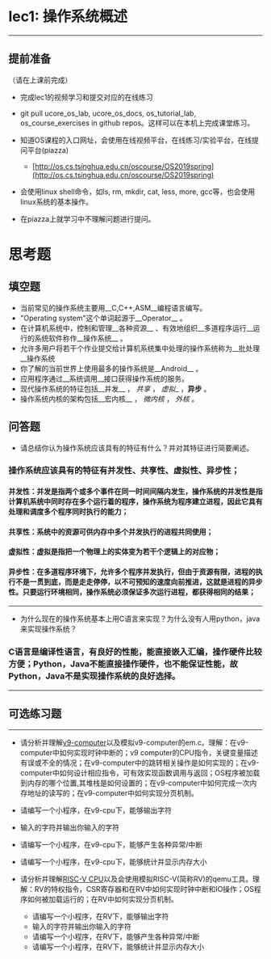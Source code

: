 # lec1: 操作系统概述

---

## **提前准备**

（请在上课前完成）

* 完成lec1的视频学习和提交对应的在线练习
* git pull ucore\_os\_lab, ucore\_os\_docs, os\_tutorial\_lab, os\_course\_exercises in github repos。这样可以在本机上完成课堂练习。
* 知道OS课程的入口网址，会使用在线视频平台，在线练习/实验平台，在线提问平台\(piazza\)
  * [http://os.cs.tsinghua.edu.cn/oscourse/OS2019spring](http://os.cs.tsinghua.edu.cn/oscourse/OS2019spring)


* 会使用linux shell命令，如ls, rm, mkdir, cat, less, more, gcc等，也会使用linux系统的基本操作。
* 在piazza上就学习中不理解问题进行提问。



# 思考题

## 填空题

* 当前常见的操作系统主要用__C,C++,ASM__编程语言编写。
* "Operating system"这个单词起源于__Operator__ 。
* 在计算机系统中，控制和管理__各种资源__ 、有效地组织__多道程序运行__运行的系统软件称作__操作系统__ 。
* 允许多用户将若干个作业提交给计算机系统集中处理的操作系统称为__批处理__操作系统
* 你了解的当前世界上使用最多的操作系统是__Android__ 。
* 应用程序通过__系统调用__接口获得操作系统的服务。
* 现代操作系统的特征包括__并发__ ， _共享_ ， _虚拟__ ，__异步__ 。
* 操作系统内核的架构包括__宏内核__ ， _微内核_ ， _外核_ 。


## 问答题

- 请总结你认为操作系统应该具有的特征有什么？并对其特征进行简要阐述。
### 操作系统应该具有的特征有并发性、共享性、虚拟性、异步性；
#### 并发性：并发是指两个或多个事件在同一时间间隔内发生，操作系统的并发性是指计算机系统中同时存在多个运行着的程序，操作系统为程序建立进程，因此它具有处理和调度多个程序同时执行的能力；
#### 共享性：系统中的资源可供内存中多个并发执行的进程共同使用；
#### 虚拟性：虚拟是指把一个物理上的实体变为若干个逻辑上的对应物；
#### 异步性：在多道程序环境下，允许多个程序并发执行，但由于资源有限，进程的执行不是一贯到底，而是走走停停，以不可预知的速度向前推进，这就是进程的异步性。只要运行环境相同，操作系统必须保证多次运行进程，都获得相同的结果；

---

- 为什么现在的操作系统基本上用C语言来实现？为什么没有人用python，java来实现操作系统？
### C语言是编译性语言，有良好的性能，能直接嵌入汇编，操作硬件比较方便；Python，Java不能直接操作硬件，也不能保证性能，故Python，Java不是实现操作系统的良好选择。

---

## 可选练习题

---

- 请分析并理解[v9\-computer](https://github.com/chyyuu/os_tutorial_lab/blob/master/v9_computer/docs/v9_computer.md)以及模拟v9\-computer的em.c。理解：在v9\-computer中如何实现时钟中断的；v9 computer的CPU指令，关键变量描述有误或不全的情况；在v9\-computer中的跳转相关操作是如何实现的；在v9\-computer中如何设计相应指令，可有效实现函数调用与返回；OS程序被加载到内存的哪个位置,其堆栈是如何设置的；在v9\-computer中如何完成一次内存地址的读写的；在v9\-computer中如何实现分页机制。


- 请编写一个小程序，在v9-cpu下，能够输出字符


- 输入的字符并输出你输入的字符


- 请编写一个小程序，在v9-cpu下，能够产生各种异常/中断


- 请编写一个小程序，在v9-cpu下，能够统计并显示内存大小



- 请分析并理解[RISC-V CPU](http://www.riscvbook.com/chinese/)以及会使用模拟RISC\-V(简称RV)的qemu工具。理解：RV的特权指令，CSR寄存器和在RV中如何实现时钟中断和IO操作；OS程序如何被加载运行的；在RV中如何实现分页机制。
  - 请编写一个小程序，在RV下，能够输出字符
  - 输入的字符并输出你输入的字符
  - 请编写一个小程序，在RV下，能够产生各种异常/中断
  - 请编写一个小程序，在RV下，能够统计并显示内存大小
